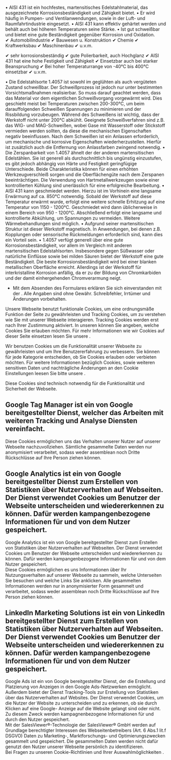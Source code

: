 • AISI 431 ist ein hochfestes, martensitisches Edelstahlmaterial, das
ausgezeichnete Korrosionsbeständigkeit und Zähigkeit bietet. • Er wird häufig in
Pumpen- und Ventilanwendungen, sowie in der Luft- und Raumfahrtindustrie
eingesetzt. • AISI 431 kann effektiv gehärtet werden und behält auch bei höheren
Temperaturen seine Stärke. • Ist gut schweißbar und bietet eine gute
Beständigkeit gegenüber Korrosion und Oxidation.  
✔ Automobilindustrie ✔ Bauwesen u. Konstruktion ✔ Chemie ✔ Kraftwerksbau ✔
Maschinenbau ✔ u.v.m.

✔ sehr korrosionsbeständig ✔ gute Polierbarkeit, auch Hochglanz ✔ AISI 431 hat
eine hohe Festigkeit und Zähigkeit ✔ Einsetzbar auch bei starker Beanspruchung ✔
Bei hoher Temperaturrange von -40°C bis 400°C einsetzbar ✔ u.v.m.

• Die Edelstahlsorte 1.4057 ist sowohl im geglühten als auch vergüteten Zustand
schweißbar. Der Schweißprozess ist jedoch nur unter bestimmten
Vorsichtsmaßnahmen realisierbar. So muss darauf geachtet werden, dass das
Material vor dem eigentlichen Schweißvorgang vorgewärmt wird. Dies geschieht
meist bei Temperaturen zwischen 200-300°C, um beim darauffolgenden Schweißen
Spannungen zu minimieren und der Rissbildung vorzubeugen. Während des Schweißens
ist wichtig, dass der Werkstoff nicht unter 200°C abkühlt. Geeignete
Schweißverfahren sind z.B. das WIG- und MAG-Schweißen, wobei Gase mit
Wasserstoff oder Stickstoff vermieden werden sollten, da diese die mechanischen
Eigenschaften negativ beeinflussen. Nach dem Schweißen ist ein Anlassen
erforderlich, um mechanische und korrosive Eigenschaften wiederherzustellen.
Hierfür ist zusätzlich auch die Entfernung von Anlassfarben zwingend notwendig.
• Die Zerspanbarkeit von 1.4057 ähnelt der der anderen martensitischen
Edelstählen. Sie ist generell als durchschnittlich bis ungünstig einzustufen, es
gibt jedoch abhängig von Härte und Festigkeit geringfügige Unterschiede. Beide
Charakteristika können für einen erhöhten Werkzeugverschleiß sorgen und die
Oberflächengüte nach dem Zerspanen beeinträchtigen. Die Verwendung von
Hartmetallwerkzeugen sowie einer kontrollierten Kühlung sind unerlässlich für
eine erfolgreiche Bearbeitung. • AISI 431 kann geschmiedet werden. Hierzu ist im
Vorhinein eine langsame Erwärmung auf ca. 850°C notwendig. Sobald der Werkstoff
auf diese Temperatur erwärmt wurde, erfolgt eine weitere schnelle Erhitzung auf
eine Temperatur von 1150 - 1200°C. Geschmiedet wird dann üblicherweise in einem
Bereich von 950 - 1200°C. Abschließend erfolgt eine langsame und kontrollierte
Abkühlung, um Spannungen zu vermeiden. Weitere Wärmebehandlungen sind möglich. •
Aufgrund seiner martensitischen Struktur ist dieser Werkstoff magnetisch. In
Anwendungen, bei denen z.B. Kopplungen oder sensorische Rückmeldungen
erforderlich sind, kann dies ein Vorteil sein. • 1.4057 verfügt generell über
eine gute Korrosionsbeständigkeit, vor allem im Vergleich mit anderen
martensitischen Edelstahlsorten. Insbesondere gegen Süßwasser oder natürliche
Einflüsse sowie bei milden Säuren bietet der Werkstoff eine gute Beständigkeit.
Die beste Korrosionsbeständigkeit wird bei einer blanken metallischen Oberfläche
erreicht. Allerdings ist der Werkstoff für interkristalline Korrosion anfällig,
da er zu der Bildung von Chromkarbiden und der damit einhergehenden
Chromverarmung neigt.

* Mit dem Absenden des Formulares erklären Sie sich einverstanden mit der .
Alle Angaben sind ohne Gewähr. Schreibfehler, Irrtümer und Änderungen
vorbehalten.

Unsere Webseite benutzt funktionale Cookies, um eine ordnungsmäße Funktion der
Seite zu gewährleisten und Tracking Cookies, um zu verstehen wie Sie mit unserer
Webseite interagieren. Tracking Cookies werden erst nach Ihrer Zustimmung
aktiviert. In unseren können Sie angeben, welche Cookies Sie erlauben möchten.
Für mehr Informationen wie wir Cookies auf dieser Seite einsetzen lesen Sie
unsere .

Wir benutzen Cookies um die Funktionalität unserer Webseite zu gewährleisten und
um Ihre Benutzererfahrung zu verbessern. Sie können für jede Kategorie
entscheiden, ob Sie Cookies erlauben oder verbieten möchten. Für weitere
Informationen bezüglich Cookies, sowie weiteren sensitiven Daten und
nachträgliche Änderungen an den Cookie Einstellungen leesen Sie bitte unsere .

Diese Cookies sind technisch notwendig für die Funktionalität und Sicherheit der
Webseite.

Google Tag Manager ist ein von Google bereitgestellter Dienst, welcher das
Arbeiten mit weiteren Tracking und Analyse Diensten vereinfacht.  
---  
Diese Cookies ermöglichen uns das Verhalten unserer Nutzer auf unserer Webseite
nachzuvollziehen. Sämtliche gesammelte Daten werden nur anonymisiert
verarbeitet, sodass weder assemblean noch Dritte Rückschlüsse auf Ihre Person
ziehen können.

Google Analytics ist ein von Google bereitgestellter Dienst zum Erstellen von
Statistiken über Nutzerverhalten auf Webseiten. Der Dienst verwendet Cookies um
Benutzer der Webseite unterscheiden und wiedererkennen zu können. Dafür werden
kampangenbezogene Informationen für und von dem Nutzer gespeichert.  
---  
Google Analytics ist ein von Google bereitgestellter Dienst zum Erstellen von
Statistiken über Nutzerverhalten auf Webseiten. Der Dienst verwendet Cookies um
Benutzer der Webseite unterscheiden und wiedererkennen zu können. Dafür werden
kampangenbezogene Informationen für und von dem Nutzer gespeichert.  
Diese Cookies ermöglichen es uns Informationen über Ihr Nutzungsverhalten auf
unserer Webseite zu sammeln, welche Unterseiten Sie besuchen und welche Links
Sie anklicken. Alle gesammelten Informationen werden nur in anonymisierter Form
gesammelt und verarbeitet, sodass weder assemblean noch Dritte Rückschlüsse auf
Ihre Person ziehen können.

LinkedIn Marketing Solutions ist ein von LinkedIn bereitgestellter Dienst zum
Erstellen von Statistiken über Nutzerverhalten auf Webseiten. Der Dienst
verwendet Cookies um Benutzer der Webseite unterscheiden und wiedererkennen zu
können. Dafür werden kampangenbezogene Informationen für und von dem Nutzer
gespeichert.  
---  
Google Ads ist ein von Google bereitgestellter Dienst, der die Erstellung und
Platzierung von Anzeigen in den Google Ads-Netzwerken ermöglicht. Außerdem
bietet der Dienst Tracking-Tools zur Erstellung von Statistiken über das
Nutzerverhalten auf Websites. Der Dienst verwendet Cookies, um die Nutzer der
Website zu unterscheiden und zu erkennen, ob sie durch Klicken auf eine Google-
Anzeige auf die Website gelangt sind oder nicht. Zu diesem Zweck werden
kampagnenbezogene Informationen für und durch den Nutzer gespeichert.  
Mit der SalesViewer®-Technologie der SalesViewer® GmbH werden auf Grundlage
berechtigter Interessen des Webseitenbetreibers (Art. 6 Abs.1 lit.f DSGVO) Daten
zu Marketing-, Marktforschungs- und Optimierungszwecken gesammelt und
gespeichert. Die gesammelten Daten werden nicht dafür genutzt den Nutzer unserer
Webseite persönlich zu identifizieren.  
Bei Fragen zu unseren Cookie-Richtlinien und Ihrer Auswahlmöglichkeiten .

